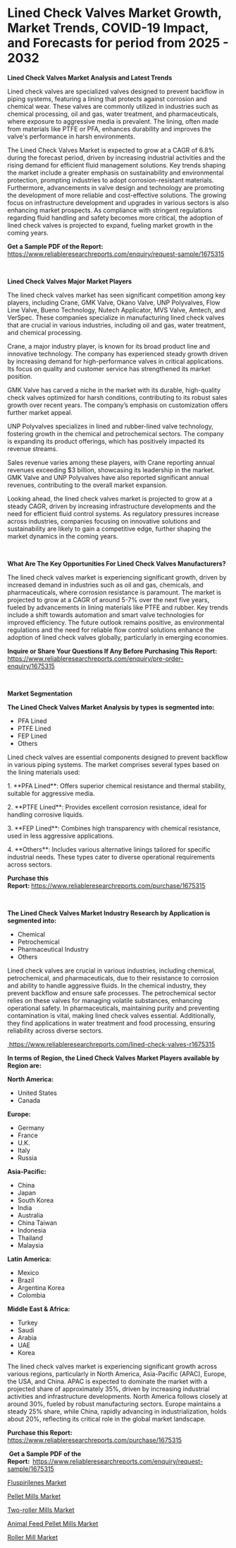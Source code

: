 <p><h1>Lined Check Valves Market Growth, Market Trends, COVID-19 Impact, and Forecasts for period from 2025 - 2032</h1></p><p><strong>Lined Check Valves Market Analysis and Latest Trends</strong></p>
<p><p>Lined check valves are specialized valves designed to prevent backflow in piping systems, featuring a lining that protects against corrosion and chemical wear. These valves are commonly utilized in industries such as chemical processing, oil and gas, water treatment, and pharmaceuticals, where exposure to aggressive media is prevalent. The lining, often made from materials like PTFE or PFA, enhances durability and improves the valve's performance in harsh environments.</p><p>The Lined Check Valves Market is expected to grow at a CAGR of 6.8% during the forecast period, driven by increasing industrial activities and the rising demand for efficient fluid management solutions. Key trends shaping the market include a greater emphasis on sustainability and environmental protection, prompting industries to adopt corrosion-resistant materials. Furthermore, advancements in valve design and technology are promoting the development of more reliable and cost-effective solutions. The growing focus on infrastructure development and upgrades in various sectors is also enhancing market prospects. As compliance with stringent regulations regarding fluid handling and safety becomes more critical, the adoption of lined check valves is projected to expand, fueling market growth in the coming years.</p></p>
<p><strong>Get a Sample PDF of the Report:&nbsp;</strong> <a href="https://www.reliableresearchreports.com/enquiry/request-sample/1675315?utm_campaign=28&utm_medium=2&utm_source=Github&utm_content=ia&utm_term=25032025&utm_id=lined-check-valves">https://www.reliableresearchreports.com/enquiry/request-sample/1675315</a></p>
<p>&nbsp;</p>
<p><strong>Lined Check Valves Major Market Players</strong></p>
<p><p>The lined check valves market has seen significant competition among key players, including Crane, GMK Valve, Okano Valve, UNP Polyvalves, Flow Line Valve, Bueno Technology, Nutech Applicator, MVS Valve, Amtech, and VerSpec. These companies specialize in manufacturing lined check valves that are crucial in various industries, including oil and gas, water treatment, and chemical processing.</p><p>Crane, a major industry player, is known for its broad product line and innovative technology. The company has experienced steady growth driven by increasing demand for high-performance valves in critical applications. Its focus on quality and customer service has strengthened its market position.</p><p>GMK Valve has carved a niche in the market with its durable, high-quality check valves optimized for harsh conditions, contributing to its robust sales growth over recent years. The company’s emphasis on customization offers further market appeal.</p><p>UNP Polyvalves specializes in lined and rubber-lined valve technology, fostering growth in the chemical and petrochemical sectors. The company is expanding its product offerings, which has positively impacted its revenue streams.</p><p>Sales revenue varies among these players, with Crane reporting annual revenues exceeding $3 billion, showcasing its leadership in the market. GMK Valve and UNP Polyvalves have also reported significant annual revenues, contributing to the overall market expansion.</p><p>Looking ahead, the lined check valves market is projected to grow at a steady CAGR, driven by increasing infrastructure developments and the need for efficient fluid control systems. As regulatory pressures increase across industries, companies focusing on innovative solutions and sustainability are likely to gain a competitive edge, further shaping the market dynamics in the coming years.</p></p>
<p>&nbsp;</p>
<p><strong>What Are The Key Opportunities For Lined Check Valves Manufacturers?</strong></p>
<p><p>The lined check valves market is experiencing significant growth, driven by increased demand in industries such as oil and gas, chemicals, and pharmaceuticals, where corrosion resistance is paramount. The market is projected to grow at a CAGR of around 5-7% over the next five years, fueled by advancements in lining materials like PTFE and rubber. Key trends include a shift towards automation and smart valve technologies for improved efficiency. The future outlook remains positive, as environmental regulations and the need for reliable flow control solutions enhance the adoption of lined check valves globally, particularly in emerging economies.</p></p>
<p><strong>Inquire or Share Your Questions If Any Before Purchasing This Report:</strong> <a href="https://www.reliableresearchreports.com/enquiry/pre-order-enquiry/1675315?utm_campaign=28&utm_medium=2&utm_source=Github&utm_content=ia&utm_term=25032025&utm_id=lined-check-valves">https://www.reliableresearchreports.com/enquiry/pre-order-enquiry/1675315</a></p>
<p>&nbsp;</p>
<p><strong>Market Segmentation</strong></p>
<p><strong>The Lined Check Valves Market Analysis by types is segmented into:</strong></p>
<p><ul><li>PFA Lined</li><li>PTFE Lined</li><li>FEP Lined</li><li>Others</li></ul></p>
<p><p>Lined check valves are essential components designed to prevent backflow in various piping systems. The market comprises several types based on the lining materials used: </p><p>1. **PFA Lined**: Offers superior chemical resistance and thermal stability, suitable for aggressive media.</p><p>2. **PTFE Lined**: Provides excellent corrosion resistance, ideal for handling corrosive liquids.</p><p>3. **FEP Lined**: Combines high transparency with chemical resistance, used in less aggressive applications.</p><p>4. **Others**: Includes various alternative linings tailored for specific industrial needs. These types cater to diverse operational requirements across sectors.</p></p>
<p><strong>Purchase this Report:&nbsp;</strong><a href="https://www.reliableresearchreports.com/purchase/1675315?utm_campaign=28&utm_medium=2&utm_source=Github&utm_content=ia&utm_term=25032025&utm_id=lined-check-valves">https://www.reliableresearchreports.com/purchase/1675315</a></p>
<p>&nbsp;</p>
<p><strong>The Lined Check Valves Market Industry Research by Application is segmented into:</strong></p>
<p><ul><li>Chemical</li><li>Petrochemical</li><li>Pharmaceutical Industry</li><li>Others</li></ul></p>
<p><p>Lined check valves are crucial in various industries, including chemical, petrochemical, and pharmaceuticals, due to their resistance to corrosion and ability to handle aggressive fluids. In the chemical industry, they prevent backflow and ensure safe processes. The petrochemical sector relies on these valves for managing volatile substances, enhancing operational safety. In pharmaceuticals, maintaining purity and preventing contamination is vital, making lined check valves essential. Additionally, they find applications in water treatment and food processing, ensuring reliability across diverse sectors.</p></p>
<p><a href="https://www.reliableresearchreports.com/lined-check-valves-r1675315?utm_campaign=28&utm_medium=2&utm_source=Github&utm_content=ia&utm_term=25032025&utm_id=lined-check-valves">&nbsp;https://www.reliableresearchreports.com/lined-check-valves-r1675315</a></p>
<p><strong>In terms of Region, the Lined Check Valves Market Players available by Region are:</strong></p>
<p>
    <p> <strong> North America: </strong>
        <ul>
            <li>United States</li>
            <li>Canada</li>
        </ul>
        </p> 
    <p> <strong> Europe: </strong>
        <ul>
            <li>Germany</li>
            <li>France</li>
            <li>U.K.</li>
            <li>Italy</li>
            <li>Russia</li>
        </ul>
        </p> 
    <p> <strong> Asia-Pacific: </strong>
        <ul>
            <li>China</li>
            <li>Japan</li>
            <li>South Korea</li>
            <li>India</li>
            <li>Australia</li>
            <li>China Taiwan</li>
            <li>Indonesia</li>
            <li>Thailand</li>
            <li>Malaysia</li>
        </ul>
        </p> 
    <p> <strong> Latin America: </strong>
        <ul>
            <li>Mexico</li>
            <li>Brazil</li>
            <li>Argentina Korea</li>
            <li>Colombia</li>
        </ul>
        </p> 
    <p> <strong> Middle East & Africa: </strong>
        <ul>
            <li>Turkey</li>
            <li>Saudi</li>
            <li>Arabia</li>
            <li>UAE</li>
            <li>Korea</li>
        </ul>
    </p>
    </p>
<p><p>The lined check valves market is experiencing significant growth across various regions, particularly in North America, Asia-Pacific (APAC), Europe, the USA, and China. APAC is expected to dominate the market with a projected share of approximately 35%, driven by increasing industrial activities and infrastructure developments. North America follows closely at around 30%, fueled by robust manufacturing sectors. Europe maintains a steady 25% share, while China, rapidly advancing in industrialization, holds about 20%, reflecting its critical role in the global market landscape.</p></p>
<p><strong>Purchase this Report: </strong><a href="https://www.reliableresearchreports.com/purchase/1675315?utm_campaign=28&utm_medium=2&utm_source=Github&utm_content=ia&utm_term=25032025&utm_id=lined-check-valves">https://www.reliableresearchreports.com/purchase/1675315</a></p>
<p>&nbsp;<strong>Get a Sample PDF of the Report:&nbsp;&nbsp;</strong><a href="https://www.reliableresearchreports.com/enquiry/request-sample/1675315?utm_campaign=28&utm_medium=2&utm_source=Github&utm_content=ia&utm_term=25032025&utm_id=lined-check-valves">https://www.reliableresearchreports.com/enquiry/request-sample/1675315</a></p>
<p><strong></strong></p>
<p><p><a href="https://github.com/neiridionna/Market-Research-Report-List-1/blob/main/fluspirilenes-market.md?utm_campaign=28&utm_medium=2&utm_source=Github&utm_content=ia&utm_term=25032025&utm_id=lined-check-valves">Fluspirilenes Market</a></p><p><a href="https://github.com/ximensbisade/Market-Research-Report-List-1/blob/main/pellet-mills-market.md?utm_campaign=28&utm_medium=2&utm_source=Github&utm_content=ia&utm_term=25032025&utm_id=lined-check-valves">Pellet Mills Market</a></p><p><a href="https://github.com/blauetrelawz/Market-Research-Report-List-1/blob/main/two-roller-mills-market.md?utm_campaign=28&utm_medium=2&utm_source=Github&utm_content=ia&utm_term=25032025&utm_id=lined-check-valves">Two-roller Mills Market</a></p><p><a href="https://github.com/amagloeaad54/Market-Research-Report-List-1/blob/main/animal-feed-pellet-mills-market.md?utm_campaign=28&utm_medium=2&utm_source=Github&utm_content=ia&utm_term=25032025&utm_id=lined-check-valves">Animal Feed Pellet Mills Market</a></p><p><a href="https://github.com/porstgowinjq/Market-Research-Report-List-1/blob/main/roller-mill-market.md?utm_campaign=28&utm_medium=2&utm_source=Github&utm_content=ia&utm_term=25032025&utm_id=lined-check-valves">Roller Mill Market</a></p></p>